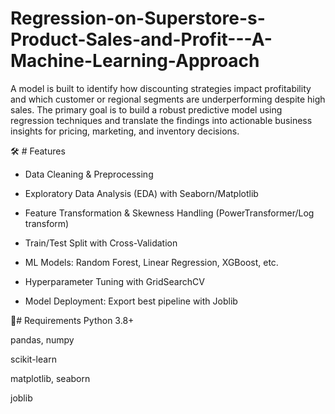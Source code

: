 # Regression-on-Superstore-s-Product-Sales-and-Profit---A-Machine-Learning-Approach
A model is built to identify how discounting strategies impact profitability and which customer or regional segments are underperforming despite high sales. The primary goal is to build a robust predictive model using regression techniques and translate the findings into actionable business insights for pricing, marketing, and inventory decisions.

🛠️ # Features
- Data Cleaning & Preprocessing

- Exploratory Data Analysis (EDA) with Seaborn/Matplotlib

- Feature Transformation & Skewness Handling (PowerTransformer/Log transform)

- Train/Test Split with Cross-Validation

- ML Models: Random Forest, Linear Regression, XGBoost, etc.

- Hyperparameter Tuning with GridSearchCV

- Model Deployment: Export best pipeline with Joblib

🧰# Requirements
Python 3.8+

pandas, numpy

scikit-learn

matplotlib, seaborn

joblib
